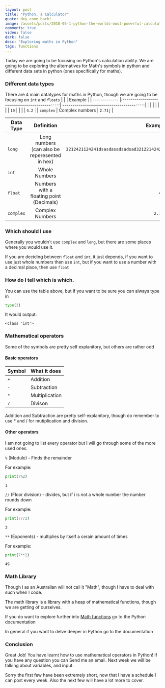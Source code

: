 ```yaml
---
layout: post
title: "Python, a Calculator"
quote: Hey come back!
image: /assets/posts/2018-05-1-python-the-worlds-most-powerful-calculator/charles-deluvio-456506-unsplash.jpg
comments: true
video: false
dark: false
desc: "Exploring maths in Python"
tags: functions
---
```


Today we are going to be focusing on Python's calculation ability.
We are going to be exploring the alternatives for Math's symbols in python and different data sets in python (ones specifically for maths).

### Different data types
There are 4 main datatypes for maths in Python, though we are going to be focusing on `int` and `floats`
|     |                                     | Example                                   |
| ------------- |:---------------------------------------------:| -----------------------------------------:|
|         | | |
|          |                                | `10`                                      |
|        |      | `4.2`                                     |
| `complex`     | Complex numbers                               | `2.71j`                                   |


| Data Type  | Definition                                     | Example                                   |
| ---------- |:----------------------------------------------:| -----------------------------------------:|
| `long`     | Long numbers (can also be reperesented in hex) | `3212421124241dsasdasadsadsad321221424234`|
| `int`      | Whole Numbers                                  |                                       `10`|
| `float`    | Numbers with a floating point (Decimals)       |                                      `4.2`|
| `complex`  | Complex Numbers                                |                                    `2.71j`|

### Which should I use
Generally you wouldn't use `complex` and `long`, but there are some places where you would use it.

If you are deciding between `float` and `int`, it just depends, if you want to use just whole numbers then use `int`, but if you want to use a number with a decimal place, then use `float`

### How do I tell which is which.
You can use the table above, but if you want to be sure you can always type in
```python
type(3)
```
It would output:

```
<class 'int'>
```

### Mathematical operators
Some of the symbols are pretty self explanitory, but others are rather odd

#### Basic operators

| Symbol        | What it does   |
|:--------------|:---------------|
| `+`           |Addition        | 
| `-`           |Subtraction     |
| `*`           |Multiplication  | 
| `/`           |Divison         |

Addition and Subtraction are pretty self-explanitory, though do remember to use * and / for mutiplication and division.

#### Other operators
I am not going to list every operator but I will go through some of the more used ones.

`%` (Modulo) - Finds the remainder

For example:

```python
print(7%2)
```

```
1
```

`//` (Floor division) - divides, but if  i is not a whole number the number rounds down

For example:

```python
print(7//2)
```

```
3
```

`**` (Exponents) - multiplies by itself a cerain amount of times

For example:

```python
print(7**2)
```

```
49
```

### Math Library
Though I as an Australian will not call it "Math", though I have to deal with such when I code.

The math library is a library with a heap of mathematical functions, though we are getting of ourselves.

If you do want to explore further into <a target="_blank" href="https://docs.python.org/2/library/math.html">Math functions</a> go to the Python documentation
<div class="message2">In general if you want to delve deeper in Python go to the documentation</div>

### Conclusion
Great Job! You have learnt how to use mathematical operators in Python! If you have any question you can <a action="mailto:hi@pynapple.codes">Send me an email</a>. Next week we will be talking about variables, and input. 

<div class="message">Sorry the first few have been extremely short, now that I have a schedule I can post every week. Also the next few will have a lot more to cover.</div>


